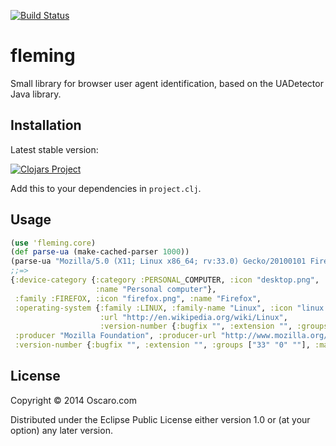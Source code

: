 [![Build Status](https://travis-ci.org/oscaro/fleming.svg?branch=master)](https://travis-ci.org/oscaro/fleming)

# fleming

Small library for browser user agent identification, based on the UADetector Java library.

## Installation ##

Latest stable version:

[![Clojars Project](http://clojars.org/com.oscaro/fleming/latest-version.svg)](http://clojars.org/com.oscaro/fleming)

Add this to your dependencies in `project.clj`.

## Usage

```clojure
(use 'fleming.core)
(def parse-ua (make-cached-parser 1000))
(parse-ua "Mozilla/5.0 (X11; Linux x86_64; rv:33.0) Gecko/20100101 Firefox/33.0")
;;=>
{:device-category {:category :PERSONAL_COMPUTER, :icon "desktop.png", :info-url "/list-of-ua/device-detail?device=Personal computer",
                   :name "Personal computer"},
 :family :FIREFOX, :icon "firefox.png", :name "Firefox",
 :operating-system {:family :LINUX, :family-name "Linux", :icon "linux.png", :name "Linux", :producer "", :producer-url "",
                    :url "http://en.wikipedia.org/wiki/Linux",
                    :version-number {:bugfix "", :extension "", :groups ["" "" ""], :major "", :minor ""}},
 :producer "Mozilla Foundation", :producer-url "http://www.mozilla.org/", :type :BROWSER, :type-name "Browser", :url "http://www.firefox.com/",
 :version-number {:bugfix "", :extension "", :groups ["33" "0" ""], :major "33", :minor "0"}}
 ```

## License

Copyright © 2014 Oscaro.com

Distributed under the Eclipse Public License either version 1.0 or (at
your option) any later version.
